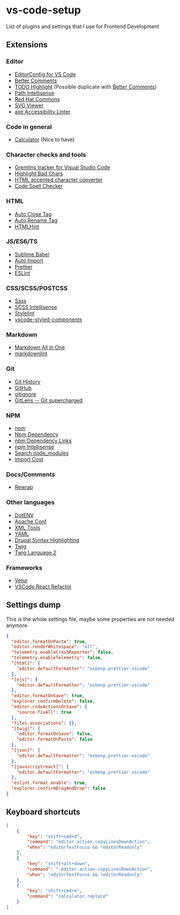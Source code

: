 # vs-code-setup
List of plugins and settings that I use for Frontend Development

## Extensions

### Editor

- [EditorConfig for VS Code](https://github.com/editorconfig/editorconfig-vscode)
- [Better Comments](https://marketplace.visualstudio.com/items?itemName=aaron-bond.better-comments)
- [TODO Highlight](https://github.com/wayou/vscode-todo-highlight) (Possible duplicate with [Better Comments](https://marketplace.visualstudio.com/items?itemName=aaron-bond.better-comments))
- [Path Intellisense](https://github.com/ChristianKohler/PathIntellisense)
- [Red Hat Commons](https://marketplace.visualstudio.com/items?itemName=redhat.vscode-commons)
- [SVG Viewer](https://marketplace.visualstudio.com/items?itemName=cssho.vscode-svgviewer)
- [axe Accessibility Linter](https://marketplace.visualstudio.com/items?itemName=deque-systems.vscode-axe-linter)

### Code in general

- [Calculator](https://github.com/lixquid/vscode-calculator) (Nice to have)

### Character checks and tools

- [Gremlins tracker for Visual Studio Code](https://marketplace.visualstudio.com/items?itemName=nhoizey.gremlins)
- [Highlight Bad Chars](https://marketplace.visualstudio.com/items?itemName=wengerk.highlight-bad-chars)
- [HTML accented character converter](https://marketplace.visualstudio.com/items?itemName=enriquein.htmlentity-replacer)
- [Code Spell Checker](https://marketplace.visualstudio.com/items?itemName=streetsidesoftware.code-spell-checker)

### HTML

- [Auto Close Tag](https://github.com/formulahendry/vscode-auto-close-tag)
- [Auto Rename Tag](https://github.com/formulahendry/vscode-auto-rename-tag)
- [HTMLHint](https://github.com/Microsoft/vscode-htmlhint)

### JS/ES6/TS

- [Sublime Babel](https://github.com/joshpeng/Sublime-Babel-VSCode)
- [Auto Import](https://marketplace.visualstudio.com/items?itemName=steoates.autoimport)
- [Prettier](https://github.com/prettier/prettier-vscode)
- [ESLint](https://github.com/Microsoft/vscode-eslint)

### CSS/SCSS/POSTCSS

- [Sass](https://github.com/robinbentley/vscode-sass-indented)
- [SCSS Intellisense](https://github.com/mrmlnc/vscode-scss)
- [Stylelint](https://marketplace.visualstudio.com/items?itemName=stylelint.vscode-stylelint)
- [vscode-styled-components](https://marketplace.visualstudio.com/items?itemName=styled-components.vscode-styled-components)

### Markdown

- [Markdown All in One](https://github.com/yzhang-gh/vscode-markdown)
- [markdownlint](https://github.com/DavidAnson/vscode-markdownlint)

### Git

- [Git History](https://github.com/DonJayamanne/gitHistoryVSCode)
- [GitHub](https://github.com/KnisterPeter/vscode-github)
- [gitignore](https://github.com/CodeZombieCH/vscode-gitignore)
- [GitLens -- Git supercharged](https://github.com/eamodio/vscode-gitlens)

### NPM

- [npm](https://github.com/Microsoft/vscode-npm-scripts)
- [Npm Dependency](https://github.com/leftstick/vscode-npm-dependency)
- [npm Dependency Links](https://github.com/herrmannplatz/npm-dependency-links)
- [npm Intellisense](https://github.com/ChristianKohler/NpmIntellisense)
- [Search node_modules](https://github.com/jasonnutter/vscode-search-node-modules)
- [Import Cost](https://github.com/wix/import-cost)

### Docs/Comments

- [Rewrap](https://marketplace.visualstudio.com/items?itemName=stkb.rewrap)

### Other languages

- [DotENV](https://github.com/mikestead/vscode-dotenv)
- [Apache Conf](https://marketplace.visualstudio.com/items?itemName=mrmlnc.vscode-apache)
- [XML Tools](https://github.com/DotJoshJohnson/vscode-xml)
- [YAML](https://marketplace.visualstudio.com/items?itemName=redhat.vscode-yaml)
- [Drupal Syntax Highlighting](https://marketplace.visualstudio.com/items?itemName=marcostazi.VS-code-drupal)
- [Twig](https://marketplace.visualstudio.com/items?itemName=whatwedo.twig)
- [Twig Language 2](https://marketplace.visualstudio.com/items?itemName=mblode.twig-language-2)

### Frameworks

- [Vetur](https://marketplace.visualstudio.com/items?itemName=octref.vetur)
- [VSCode React Refactor](https://marketplace.visualstudio.com/items?itemName=planbcoding.vscode-react-refactor)

## Settings dump

This is the whole settings file, maybe some properties are not needed anymore

```json
{
  "editor.formatOnPaste": true,
  "editor.renderWhitespace": "all",
  "telemetry.enableCrashReporter": false,
  "telemetry.enableTelemetry": false,
  "[html]": {
    "editor.defaultFormatter": "esbenp.prettier-vscode"
  },
  "[ejs]": {
    "editor.defaultFormatter": "esbenp.prettier-vscode"
  },
  "editor.formatOnSave": true,
  "explorer.confirmDelete": false,
  "editor.codeActionsOnSave": {
    "source.fixAll": true
  },
  "files.associations": {},
  "[twig]": {
    "editor.formatOnSave": false,
    "editor.formatOnPaste": false
  },
  "[json]": {
    "editor.defaultFormatter": "esbenp.prettier-vscode"
  },
  "[javascriptreact]": {
    "editor.defaultFormatter": "esbenp.prettier-vscode"
  },
  "eslint.format.enable": true,
  "explorer.confirmDragAndDrop": false
}

```

## Keyboard shortcuts

```json
[
    {
        "key": "shift+cmd+d",
        "command": "editor.action.copyLinesDownAction",
        "when": "editorTextFocus && !editorReadonly"
    },
    {
        "key": "shift+alt+down",
        "command": "-editor.action.copyLinesDownAction",
        "when": "editorTextFocus && !editorReadonly"
    },
    {
        "key": "shift+cmd+e",
        "command": "calculator.replace"
    }
]
```
